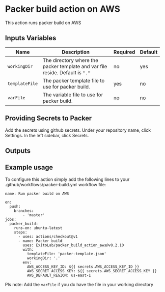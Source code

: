 # Packer build action on AWS

This action runs packer build on AWS

## Inputs Variables

| Name | Description | Required | Default |
| --- | --- | --- | --- |
| `workingDir` | The directory where the packer template and var file reside. Default is `"."` | no | yes |
| `templateFile` | The packer template file to use for packer build.| yes | no |
| `varFile` | The variable file to use for packer build. | no | no |


## Providing Secrets to Packer

Add the secrets using github secrets. Under your repository name, click Settings. In the left sidebar, click Secrets.

## Outputs

## Example usage

To configure this action simply add the following lines to your .github/workflows/packer-build.yml workflow file:

```
name: Run packer build on AWS

on:
  push:
    branches:
        - 'master'
jobs:
  packer_build:
    runs-on: ubuntu-latest
    steps:
      - uses: actions/checkout@v1
      - name: Packer build
        uses: ExitoLab/packer_build_action_aws@v0.2.10
        with:
          templateFile: 'packer-template.json'
          workingDir: '.'
        env:
          AWS_ACCESS_KEY_ID: ${{ secrets.AWS_ACCESS_KEY_ID }}
          AWS_SECRET_ACCESS_KEY: ${{ secrets.AWS_SECRET_ACCESS_KEY }}
          AWS_DEFAULT_REGION: us-east-1
```

Pls note: Add the `varFile` if you do have the file in your working directory
